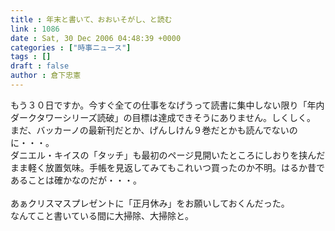 ```yaml
---
title : 年末と書いて、おおいそがし、と読む
link : 1086
date : Sat, 30 Dec 2006 04:48:39 +0000
categories : ["時事ニュース"]
tags : []
draft : false
author : 倉下忠憲
---
```


もう３０日ですか。今すぐ全ての仕事をなげうって読書に集中しない限り「年内ダークタワーシリーズ読破」の目標は達成できそうにありません。しくしく。<BR>まだ、バッカーノの最新刊だとか、げんしけん９巻だとかも読んでないのに・・・。<BR>ダニエル・キイスの「タッチ」も最初のページ見開いたところにしおりを挟んだまま軽く放置気味。手帳を見返してみてもこれいつ買ったのか不明。はるか昔であることは確かなのだが・・・。<BR><BR>あぁクリスマスプレゼントに「正月休み」をお願いしておくんだった。<BR>なんてこと書いている間に大掃除、大掃除と。<br><br>
